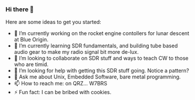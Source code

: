 ### Hi there 👋


Here are some ideas to get you started:

- 🔭 I’m currently working on the rocket engine contollers for lunar descent at Blue Origin.
- 🌱 I’m currently learning SDR fundamentals, and building tube based audio gear to make my radio signal bit more de-lux.
- 👯 I’m looking to collaborate on SDR stuff and ways to teach CW to those who are timid.
- 🤔 I’m looking for help with getting this SDR stuff going.  Notice a pattern?
- 💬 Ask me about Unix, Embedded Software, bare metal programming.
- 📫 How to reach me: on QRZ... W7BRS
- ⚡ Fun fact: I can be bribed with cookies.
